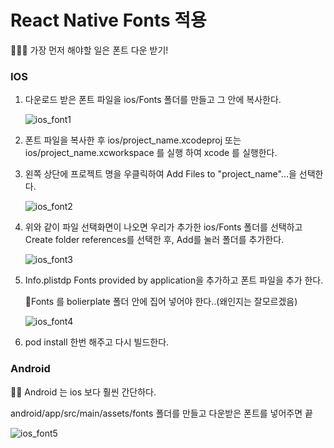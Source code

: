 # React Native Fonts 적용

💁‍♀️💡 가장 먼저 해야할 일은 폰트 다운 받기!



### IOS

1. 다운로드 받은 폰트 파일을 ios/Fonts 폴더를 만들고 그 안에 복사한다.

   ![ios_font1](/Users/konghyoeun/Desktop/Study/docx/ReactNative/image/ios_font1.png)



2. 폰트 파일을 복사한 후 ios/project_name.xcodeproj 또는 ios/project_name.xcworkspace 를 실행 하여 xcode 를 실행한다.

   

3. 왼쪽 상단에 프로젝트 명을 우클릭하여 Add Files to "project_name"...을 선택한다.

   ![ios_font2](/Users/konghyoeun/Desktop/Study/docx/ReactNative/image/ios_font2.png)

4. 위와 같이 파일 선택화면이 나오면 우리가 추가한 ios/Fonts 폴더를 선택하고 Create folder references를 선택한 후, Add를 눌러 폴더를 추가한다.

   ![ios_font3](/Users/konghyoeun/Desktop/Study/docx/ReactNative/image/ios_font3.png)

5. Info.plistdp Fonts provided by application을 추가하고 폰트 파일을 추가 한다.

   🚫Fonts 를 bolierplate 폴더 안에 집어 넣어야 한다..(왜인지는 잘모르겠음)

   ![ios_font4](/Users/konghyoeun/Desktop/Study/docx/ReactNative/image/ios_font4.png)

5. pod install 한번 해주고 다시 빌드한다. 



### Android

🙋‍♀️ Android 는 ios 보다 훨씬 간단하다.

android/app/src/main/assets/fonts 폴더를 만들고 다운받은 폰트를 넣어주면 끝

![ios_font5](/Users/konghyoeun/Desktop/ios_font5.png)